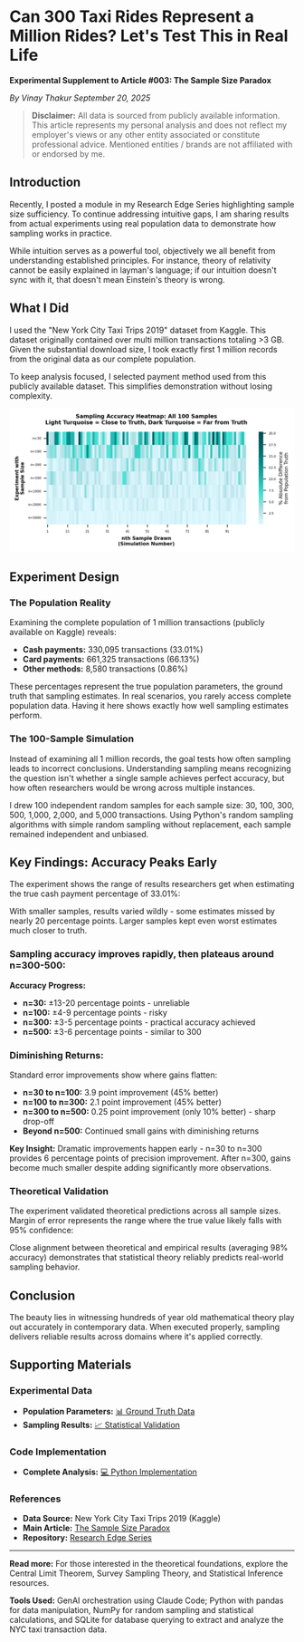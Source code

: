 # Can 300 Taxi Rides Represent a Million Rides? Let's Test This in Real Life

**Experimental Supplement to Article #003: The Sample Size Paradox**

*By Vinay Thakur*
*September 20, 2025*

> **Disclaimer:** All data is sourced from publicly available information. This article represents my personal analysis and does not reflect my employer's views or any other entity associated or constitute professional advice. Mentioned entities / brands are not affiliated with or endorsed by me.

## Introduction

Recently, I posted a module in my Research Edge Series highlighting sample size sufficiency. To continue addressing intuitive gaps, I am sharing results from actual experiments using real population data to demonstrate how sampling works in practice.

While intuition serves as a powerful tool, objectively we all benefit from understanding established principles. For instance, theory of relativity cannot be easily explained in layman's language; if our intuition doesn't sync with it, that doesn't mean Einstein's theory is wrong.

## What I Did

I used the "New York City Taxi Trips 2019" dataset from Kaggle. This dataset originally contained over multi million transactions totaling >3 GB. Given the substantial download size, I took exactly first 1 million records from the original data as our complete population.

To keep analysis focused, I selected payment method used from this publicly available dataset. This simplifies demonstration without losing complexity.

![Experiment Design](../assets/003-supplement-taxi-experiment/enhanced_font_heatmap.png)

## Experiment Design

### The Population Reality

Examining the complete population of 1 million transactions (publicly available on Kaggle) reveals:

- **Cash payments:** 330,095 transactions (33.01%)
- **Card payments:** 661,325 transactions (66.13%)
- **Other methods:** 8,580 transactions (0.86%)

These percentages represent the true population parameters, the ground truth that sampling estimates. In real scenarios, you rarely access complete population data. Having it here shows exactly how well sampling estimates perform.

### The 100-Sample Simulation

Instead of examining all 1 million records, the goal tests how often sampling leads to incorrect conclusions. Understanding sampling means recognizing the question isn't whether a single sample achieves perfect accuracy, but how often researchers would be wrong across multiple instances.

I drew 100 independent random samples for each sample size: 30, 100, 300, 500, 1,000, 2,000, and 5,000 transactions. Using Python's random sampling algorithms with simple random sampling without replacement, each sample remained independent and unbiased.

## Key Findings: Accuracy Peaks Early

The experiment shows the range of results researchers get when estimating the true cash payment percentage of 33.01%:

With smaller samples, results varied wildly - some estimates missed by nearly 20 percentage points. Larger samples kept even worst estimates much closer to truth.

### Sampling accuracy improves rapidly, then plateaus around n=300-500:

**Accuracy Progress:**

- **n=30:** ±13-20 percentage points - unreliable
- **n=100:** ±4-9 percentage points - risky
- **n=300:** ±3-5 percentage points - practical accuracy achieved
- **n=500:** ±3-6 percentage points - similar to 300

### Diminishing Returns:

Standard error improvements show where gains flatten:

- **n=30 to n=100:** 3.9 point improvement (45% better)
- **n=100 to n=300:** 2.1 point improvement (45% better)
- **n=300 to n=500:** 0.25 point improvement (only 10% better) - sharp drop-off
- **Beyond n=500:** Continued small gains with diminishing returns

**Key Insight:** Dramatic improvements happen early - n=30 to n=300 provides 6 percentage points of precision improvement. After n=300, gains become much smaller despite adding significantly more observations.

### Theoretical Validation

The experiment validated theoretical predictions across all sample sizes. Margin of error represents the range where the true value likely falls with 95% confidence:

Close alignment between theoretical and empirical results (averaging 98% accuracy) demonstrates that statistical theory reliably predicts real-world sampling behavior.

## Conclusion

The beauty lies in witnessing hundreds of year old mathematical theory play out accurately in contemporary data. When executed properly, sampling delivers reliable results across domains where it's applied correctly.

## Supporting Materials

### Experimental Data
- **Population Parameters:** [📊 Ground Truth Data](../assets/003-supplement-taxi-experiment/population_parameters.csv)
- **Sampling Results:** [📈 Statistical Validation](../assets/003-supplement-taxi-experiment/hundred_samples_summary.csv)

### Code Implementation
- **Complete Analysis:** [💻 Python Implementation](../assets/003-supplement-taxi-experiment/efficient_taxi_sampling.py)

### References
- **Data Source:** New York City Taxi Trips 2019 (Kaggle)
- **Main Article:** [The Sample Size Paradox](./003-sample-size-paradox.md)
- **Repository:** [Research Edge Series](https://github.com/vtmade/research-edge-series)

---

**Read more:** For those interested in the theoretical foundations, explore the Central Limit Theorem, Survey Sampling Theory, and Statistical Inference resources.

**Tools Used:** GenAI orchestration using Claude Code; Python with pandas for data manipulation, NumPy for random sampling and statistical calculations, and SQLite for database querying to extract and analyze the NYC taxi transaction data.